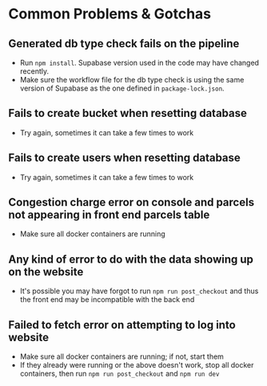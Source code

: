 # Common Problems & Gotchas

## Generated db type check fails on the pipeline
- Run `npm install`. Supabase version used in the code may have changed recently.
- Make sure the workflow file for the db type check is using the same version of Supabase as the one defined in `package-lock.json`.

## Fails to create bucket when resetting database
- Try again, sometimes it can take a few times to work

## Fails to create users when resetting database
- Try again, sometimes it can take a few times to work

## Congestion charge error on console and parcels not appearing in front end parcels table
- Make sure all docker containers are running

## Any kind of error to do with the data showing up on the website
- It's possible you may have forgot to run `npm run post_checkout` and thus the front end may be incompatible with the back end

## Failed to fetch error on attempting to log into website
- Make sure all docker containers are running; if not, start them
- If they already were running or the above doesn't work, stop all docker containers, then run `npm run post_checkout` and `npm run dev`
